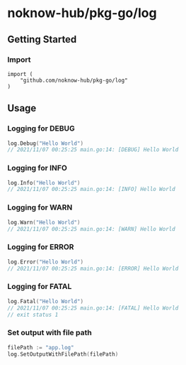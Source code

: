 # noknow-hub/pkg-go/log

## Getting Started

### Import

```
import (
    "github.com/noknow-hub/pkg-go/log"
)
```

## Usage

### Logging for DEBUG

```go
log.Debug("Hello World")
// 2021/11/07 00:25:25 main.go:14: [DEBUG] Hello World
```

### Logging for INFO

```go
log.Info("Hello World")
// 2021/11/07 00:25:25 main.go:14: [INFO] Hello World
```

### Logging for WARN

```go
log.Warn("Hello World")
// 2021/11/07 00:25:25 main.go:14: [WARN] Hello World
```

### Logging for ERROR

```go
log.Error("Hello World")
// 2021/11/07 00:25:25 main.go:14: [ERROR] Hello World
```

### Logging for FATAL

```go
log.Fatal("Hello World")
// 2021/11/07 00:25:25 main.go:14: [FATAL] Hello World
// exit status 1
```

### Set output with file path

```go
filePath := "app.log"
log.SetOutputWithFilePath(filePath)
```
